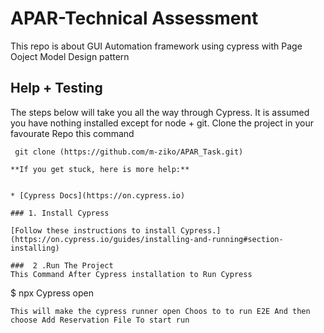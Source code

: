 

#  APAR-Technical Assessment 

This repo is about GUI Automation framework using cypress with Page Ooject Model Design pattern

## Help + Testing

The steps below will take you all the way through Cypress. It is assumed you have nothing installed except for node + git.
Clone the project in your favourate Repo this command
```
 git clone (https://github.com/m-ziko/APAR_Task.git)

**If you get stuck, here is more help:**


* [Cypress Docs](https://on.cypress.io)

### 1. Install Cypress

[Follow these instructions to install Cypress.](https://on.cypress.io/guides/installing-and-running#section-installing)

###  2 .Run The Project 
This Command After Cypress installation to Run Cypress 

```
$ npx Cypress open
```
This will make the cypress runner open Choos to to run E2E And then choose Add Reservation File To start run 

